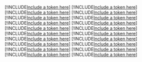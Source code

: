 [!INCLUDE[Include a token here](refs1522910849006/r1.md)]
[!INCLUDE[Include a token here](refs1522910849006/r2.md)]
[!INCLUDE[Include a token here](refs1522910849006/r3.md)]
[!INCLUDE[Include a token here](refs1522910849006/r4.md)]
[!INCLUDE[Include a token here](refs1522910849006/r5.md)]
[!INCLUDE[Include a token here](refs1522910849006/r6.md)]
[!INCLUDE[Include a token here](refs1522910849006/r7.md)]
[!INCLUDE[Include a token here](refs1522910849006/r8.md)]
[!INCLUDE[Include a token here](refs1522910849006/r9.md)]
[!INCLUDE[Include a token here](refs1522910849006/r10.md)]
[!INCLUDE[Include a token here](refs1522910849006/r11.md)]
[!INCLUDE[Include a token here](refs1522910849006/r12.md)]
[!INCLUDE[Include a token here](refs1522910849006/r13.md)]
[!INCLUDE[Include a token here](refs1522910849006/r14.md)]
[!INCLUDE[Include a token here](refs1522910849006/r15.md)]
[!INCLUDE[Include a token here](refs1522910849006/r16.md)]
[!INCLUDE[Include a token here](refs1522910849006/r17.md)]
[!INCLUDE[Include a token here](refs1522910849006/r18.md)]
[!INCLUDE[Include a token here](refs1522910849006/r19.md)]
[!INCLUDE[Include a token here](refs1522910849006/r20.md)]